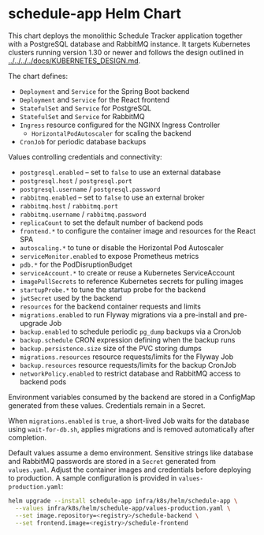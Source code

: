 # schedule-app Helm Chart

This chart deploys the monolithic Schedule Tracker application together with a PostgreSQL database and RabbitMQ instance.
It targets Kubernetes clusters running version 1.30 or newer and follows the design outlined in
[../../../../docs/KUBERNETES_DESIGN.md](../../../../docs/KUBERNETES_DESIGN.md).

The chart defines:

- `Deployment` and `Service` for the Spring Boot backend
- `Deployment` and `Service` for the React frontend
- `StatefulSet` and `Service` for PostgreSQL
- `StatefulSet` and `Service` for RabbitMQ
- `Ingress` resource configured for the NGINX Ingress Controller
  - `HorizontalPodAutoscaler` for scaling the backend
- `CronJob` for periodic database backups

Values controlling credentials and connectivity:

- `postgresql.enabled` – set to `false` to use an external database
- `postgresql.host` / `postgresql.port`
- `postgresql.username` / `postgresql.password`
- `rabbitmq.enabled` – set to `false` to use an external broker
- `rabbitmq.host` / `rabbitmq.port`
- `rabbitmq.username` / `rabbitmq.password`
- `replicaCount` to set the default number of backend pods
- `frontend.*` to configure the container image and resources for the React SPA
- `autoscaling.*` to tune or disable the Horizontal Pod Autoscaler
- `serviceMonitor.enabled` to expose Prometheus metrics
- `pdb.*` for the PodDisruptionBudget
- `serviceAccount.*` to create or reuse a Kubernetes ServiceAccount
- `imagePullSecrets` to reference Kubernetes secrets for pulling images
- `startupProbe.*` to tune the startup probe for the backend
- `jwtSecret` used by the backend
- `resources` for the backend container requests and limits
- `migrations.enabled` to run Flyway migrations via a pre-install and pre-upgrade Job
- `backup.enabled` to schedule periodic `pg_dump` backups via a CronJob
- `backup.schedule` CRON expression defining when the backup runs
- `backup.persistence.size` size of the PVC storing dumps
- `migrations.resources` resource requests/limits for the Flyway Job
- `backup.resources` resource requests/limits for the backup CronJob
- `networkPolicy.enabled` to restrict database and RabbitMQ access to backend pods

Environment variables consumed by the backend are stored in a ConfigMap
generated from these values. Credentials remain in a Secret.

When `migrations.enabled` is `true`, a short-lived Job waits for the database using `wait-for-db.sh`, applies migrations and is removed automatically after completion.

Default values assume a demo environment. Sensitive strings like database and
RabbitMQ passwords are stored in a `Secret` generated from `values.yaml`.
Adjust the container images and credentials before deploying to production. A
sample configuration is provided in `values-production.yaml`:

```bash
helm upgrade --install schedule-app infra/k8s/helm/schedule-app \
  --values infra/k8s/helm/schedule-app/values-production.yaml \
  --set image.repository=<registry>/schedule-backend \
  --set frontend.image=<registry>/schedule-frontend
```

